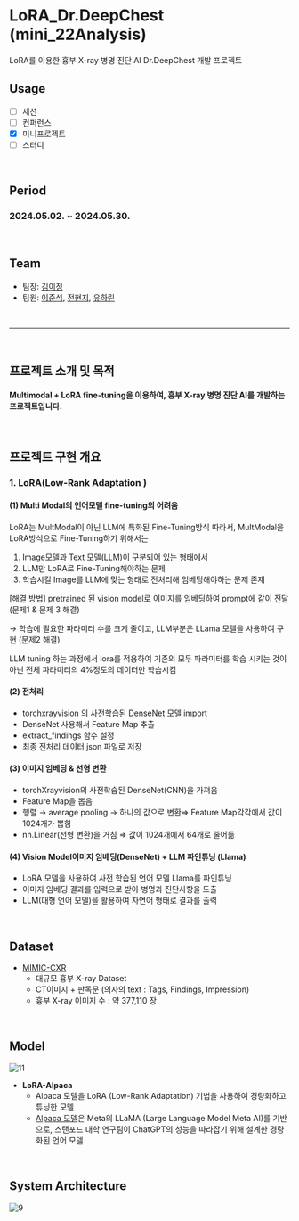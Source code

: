 # LoRA_Dr.DeepChest (mini_22Analysis) 
LoRA를 이용한 흉부 X-ray 병명 진단 AI  Dr.DeepChest 개발 프로젝트
</br>


## Usage
- [ ] 세션
- [ ] 컨퍼런스
- [X] 미니프로젝트
- [ ] 스터디

<br/>

## Period
### 2024.05.02. ~ 2024.05.30.

<br/>

## Team

- 팀장: [김이정](https://github.com/shashamalone)
- 팀원: [이준석](https://github.com/jjunstone7), [전현지](https://github.com/HyunZ118), [유하린](https://github.com/HyunZ118)
<br/>

----
<br/>


## 프로젝트 소개 및 목적
 
#### Multimodal + LoRA fine-tuning을 이용하여, 흉부 X-ray 병명 진단 AI를 개발하는 프로젝트입니다.

<br/>

## 프로젝트 구현 개요
### 1. LoRA(Low-Rank Adaptation )
#### (1) Multi Modal의 언어모델 fine-tuning의 어려움
LoRA는 MultModal이 아닌 LLM에 특화된 Fine-Tuning방식
따라서, MultModal을 LoRA방식으로 Fine-Tuning하기 위해서는
1) Image모델과 Text 모델(LLM)이 구분되어 있는 형태에서
2) LLM만 LoRA로 Fine-Tuning해야하는 문제
3) 학습시킬 Image를 LLM에 맞는 형태로 전처리해 임베딩해야하는 문제 존재

[해결 방법]
pretrained 된 vision model로 이미지를 임베딩하여 prompt에 같이 전달 (문제1 & 문제 3 해결) <br/>

→ 학습에 필요한 파라미터 수를 크게 줄이고,  LLM부분은 LLama 모델을 사용하여 구현 (문제2 해결) <br/> 

LLM tuning 하는 과정에서 lora를 적용하여 기존의 모두 파라미터를 학습 시키는 것이 아닌 전체 파라미터의 4%정도의 데이터만 학습시킴 <br/>



#### (2) 전처리
 - torchxrayvision 의 사전학습된 DenseNet 모델 import
 - DenseNet 사용해서 Feature Map 추출
 - extract_findings 함수 설정
 - 최종 전처리 데이터 json 파일로 저장

#### (3) 이미지 임베딩 & 선형 변환
 - torchXrayvision의 사전학습된 DenseNet(CNN)을 가져옴
 - Feature Map을 뽑음
 - 행렬 → average pooling → 하나의 값으로 변환⇒ Feature Map각각에서 값이 1024개가 뽑힘
 - nn.Linear(선형 변환)을 거침 ⇒ 값이 1024개에서 64개로 줄어듦

#### (4) Vision Model이미지 임베딩(DenseNet) + LLM 파인튜닝  (Llama)
 - LoRA 모델을 사용하여 사전 학습된 언어 모델 Llama를 파인튜닝
 - 이미지 임베딩 결과를 입력으로 받아 병명과 진단사항을 도출
 - LLM(대형 언어 모델)을 활용하여 자연어 형태로 결과를 출력



<br/>

## Dataset
- [MIMIC-CXR](https://paperswithcode.com/dataset/mimic-cxr)
  - 대규모 흉부 X-ray Dataset 
  - CT이미지 + 판독문 (의사의 text : Tags, Findings, Impression)
  - 흉부 X-ray 이미지 수 : 약 377,110 장

<br/>

## Model

![11](https://github.com/user-attachments/assets/cdb9cfc0-3dc9-4c3a-9982-f5879503ba7d)

- **LoRA-Alpaca**
  - Alpaca 모델을 LoRA (Low-Rank Adaptation) 기법을 사용하여 경량화하고 튜닝한 모델
  - [Alpaca 모델](https://github.com/tatsu-lab/stanford_alpaca)은 Meta의 LLaMA (Large Language Model Meta AI)를 기반으로, 스탠포드 대학 연구팀이 ChatGPT의 성능을 따라잡기 위해 설계한 경량화된 언어 모델

<br/>

## System Architecture

![9](https://github.com/user-attachments/assets/c8c9f7dc-299f-45c9-bd89-c9cc5b392d5b)



<br/>


